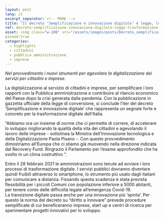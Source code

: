 ```yaml
---
layout: post
lang: it
excerpt_separator: <!-- MORE -->
title: "Il decreto ‘Semplificazione e innovazione digitale’ è legge, le norme per guidare la trasformazione del Paese"
ref: decreto-semplificazione-innovazione-digitale-legge-trasformazione-del-paese
asset: <img class="w-100" src="/assets/images/posts/Decreto_semplificazione_innovazione_legge.jpg" alt="Decreto semplificazione e innovazione digitale legge"/>
pinned:true
categories:
  - highlights
  - cittadini
  - pubblica amministrazione
  - imprese
---
```


_Nel provvedimento i nuovi strumenti per agevolare la digitalizzazione dei servizi per cittadini e imprese._

<!-- MORE -->

La digitalizzazione al servizio di cittadini e imprese, per semplificare i loro rapporti con la Pubblica amministrazione e contribuire al rilancio economico del Paese dopo la crisi generata dalla pandemia. Con la pubblicazione in gazzetta ufficiale della legge di conversione, si conclude l’iter del decreto ‘Semplificazione e innovazione digitale’ che rappresenta un segnale forte e concreto per la trasformazione digitale dell’Italia. 

“Abbiamo ora un insieme di norme che ci permette di correre, di accelerare lo sviluppo migliorando la qualità della vita dei cittadini e agevolando il lavoro delle imprese - sottolinea la Ministra dell’Innovazione tecnologica e della Digitalizzazione Paola Pisano -. Con questo provvedimento dimostriamo all’Europa che ci stiamo già muovendo nella direzione indicata dal Recovery Fund. Ringrazio il Parlamento per l’esame approfondito che ha svolto in un clima costruttivo ”.  

Entro il 28 febbraio 2021 le amministrazioni sono tenute ad avviare i loro processi di trasformazione digitale. I servizi pubblici dovranno diventare quindi fruibili attraverso lo smartphone, lo strumento più usato dagli italiani per comunicare a distanza. Fissando questa scadenza è stata prevista flessibilità per i piccoli Comuni con popolazione inferiore a 5000 abitanti, per tenere conto delle difficoltà legate all’emergenza Covid-19.  
La transizione digitale passa anche per una innovazione più ‘spinta’. Per questo la norma del decreto su “diritto a innovare” prevede procedure semplificate di cui beneficeranno imprese, start up e centri di ricerca per sperimentare progetti innovativi per lo sviluppo.
